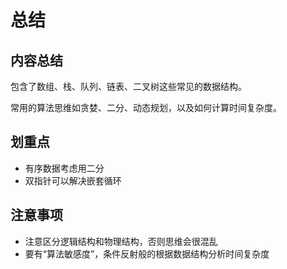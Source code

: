 # 总结

## 内容总结

包含了数组、栈、队列、链表、二叉树这些常见的数据结构。

常用的算法思维如贪婪、二分、动态规划，以及如何计算时间复杂度。

## 划重点

- 有序数据考虑用二分
- 双指针可以解决嵌套循环

## 注意事项

- 注意区分逻辑结构和物理结构，否则思维会很混乱
- 要有“算法敏感度”，条件反射般的根据数据结构分析时间复杂度
